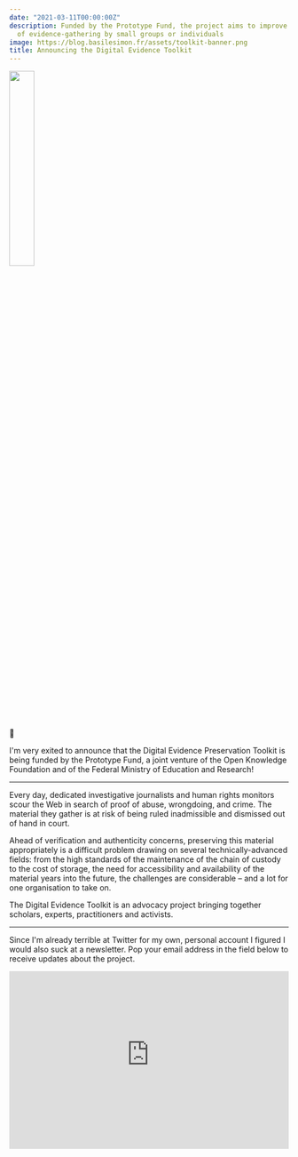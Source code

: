 ```yaml
---
date: "2021-03-11T00:00:00Z"
description: Funded by the Prototype Fund, the project aims to improve the standards
  of evidence-gathering by small groups or individuals
image: https://blog.basilesimon.fr/assets/toolkit-banner.png
title: Announcing the Digital Evidence Toolkit
---
```


<img style="margin: 0 auto; width: 30%" src="https://digitalevidencetoolkit.org/logo.png">

🎉

I'm very exited to announce that the Digital Evidence Preservation Toolkit is being funded by the Prototype Fund, a joint venture of the Open Knowledge Foundation and of the Federal Ministry of Education and Research!

---

Every day, dedicated investigative journalists and human rights monitors scour the Web in search of proof of abuse, wrongdoing, and crime. The material they gather is at risk of being ruled inadmissible and dismissed out of hand in court.

Ahead of verification and authenticity concerns, preserving this material appropriately is a difficult problem drawing on several technically-advanced fields: from the high standards of the maintenance of the chain of custody to the cost of storage, the need for accessibility and availability of the material years into the future, the challenges are considerable – and a lot for one organisation to take on.

The Digital Evidence Toolkit is an advocacy project bringing together scholars, experts, practitioners and activists.

---

Since I'm already terrible at Twitter for my own, personal account I figured I would also suck at a newsletter. Pop your email address in the field below to receive updates about the project.

<iframe src="https://digitalevidencetoolkit.substack.com/embed" width="100%" height="320" style="" frameborder="0" scrolling="no"></iframe>
